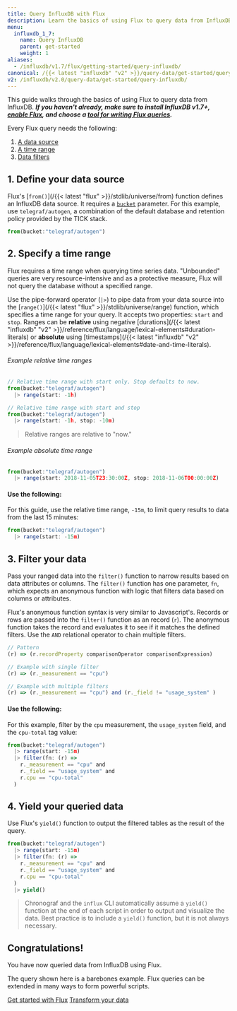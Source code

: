 ```yaml
---
title: Query InfluxDB with Flux
description: Learn the basics of using Flux to query data from InfluxDB.
menu:
  influxdb_1_7:
    name: Query InfluxDB
    parent: get-started
    weight: 1
aliases:
  - /influxdb/v1.7/flux/getting-started/query-influxdb/
canonical: /{{< latest "influxdb" "v2" >}}/query-data/get-started/query-influxdb/
v2: /influxdb/v2.0/query-data/get-started/query-influxdb/
---
```


This guide walks through the basics of using Flux to query data from InfluxDB.
_**If you haven't already, make sure to install InfluxDB v1.7+, [enable Flux](/influxdb/v1.7/flux/installation),
and choose a [tool for writing Flux queries](/influxdb/v1.7/flux/get-started#tools-for-working-with-flux).**_

Every Flux query needs the following:

1. [A data source](#1-define-your-data-source)
2. [A time range](#2-specify-a-time-range)
3. [Data filters](#3-filter-your-data)


## 1. Define your data source
Flux's [`from()`](/{{< latest "flux" >}}/stdlib/universe/from) function defines an InfluxDB data source.
It requires a [`bucket`](/influxdb/v1.7/flux/get-started/#buckets) parameter.
For this example, use `telegraf/autogen`, a combination of the default database and retention policy provided by the TICK stack.

```js
from(bucket:"telegraf/autogen")
```

## 2. Specify a time range
Flux requires a time range when querying time series data.
"Unbounded" queries are very resource-intensive and as a protective measure,
Flux will not query the database without a specified range.

Use the pipe-forward operator (`|>`) to pipe data from your data source into the [`range()`](/{{< latest "flux" >}}/stdlib/universe/range)
function, which specifies a time range for your query.
It accepts two properties: `start` and `stop`.
Ranges can be **relative** using negative [durations](/{{< latest "influxdb" "v2" >}}/reference/flux/language/lexical-elements#duration-literals)
or **absolute** using [timestamps](/{{< latest "influxdb" "v2" >}}/reference/flux/language/lexical-elements#date-and-time-literals).

###### Example relative time ranges
```js
// Relative time range with start only. Stop defaults to now.
from(bucket:"telegraf/autogen")
  |> range(start: -1h)

// Relative time range with start and stop
from(bucket:"telegraf/autogen")
  |> range(start: -1h, stop: -10m)
```

> Relative ranges are relative to "now."

###### Example absolute time range
```js
from(bucket:"telegraf/autogen")
  |> range(start: 2018-11-05T23:30:00Z, stop: 2018-11-06T00:00:00Z)
```

#### Use the following:
For this guide, use the relative time range, `-15m`, to limit query results to data from the last 15 minutes:

```js
from(bucket:"telegraf/autogen")
  |> range(start: -15m)
```

## 3. Filter your data
Pass your ranged data into the `filter()` function to narrow results based on data attributes or columns.
The `filter()` function has one parameter, `fn`, which expects an anonymous function
with logic that filters data based on columns or attributes.

Flux's anonymous function syntax is very similar to Javascript's.
Records or rows are passed into the `filter()` function as an record (`r`).
The anonymous function takes the record and evaluates it to see if it matches the defined filters.
Use the `AND` relational operator to chain multiple filters.

```js
// Pattern
(r) => (r.recordProperty comparisonOperator comparisonExpression)

// Example with single filter
(r) => (r._measurement == "cpu")

// Example with multiple filters
(r) => (r._measurement == "cpu") and (r._field != "usage_system" )
```

#### Use the following:
For this example, filter by the `cpu` measurement, the `usage_system` field, and the `cpu-total` tag value:

```js
from(bucket:"telegraf/autogen")
  |> range(start: -15m)
  |> filter(fn: (r) =>
    r._measurement == "cpu" and
    r._field == "usage_system" and
    r.cpu == "cpu-total"
  )
```

## 4. Yield your queried data
Use Flux's `yield()` function to output the filtered tables as the result of the query.

```js
from(bucket:"telegraf/autogen")
  |> range(start: -15m)
  |> filter(fn: (r) =>
    r._measurement == "cpu" and
    r._field == "usage_system" and
    r.cpu == "cpu-total"
  )
  |> yield()
```

> Chronograf and the `influx` CLI automatically assume a `yield()` function at
> the end of each script in order to output and visualize the data.
> Best practice is to include a `yield()` function, but it is not always necessary.

## Congratulations!
You have now queried data from InfluxDB using Flux.

The query shown here is a barebones example.
Flux queries can be extended in many ways to form powerful scripts.

<div class="page-nav-btns">
  <a class="btn prev" href="/influxdb/v1.7/flux/get-started/">Get started with Flux</a>
  <a class="btn next" href="/influxdb/v1.7/flux/get-started/transform-data/">Transform your data</a>
</div>
